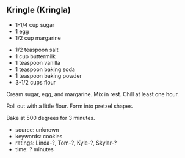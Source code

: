 Kringle (Kringla)
-----------------

- 1-1/4 cup sugar
- 1 egg
- 1/2 cup margarine
<!-- -->
- 1/2 teaspoon salt
- 1 cup buttermilk
- 1 teaspoon vanilla
- 1 teaspoon baking soda
- 1 teaspoon baking powder
- 3-1/2 cups flour

Cream sugar, egg, and margarine.  Mix in rest.  Chill at least one
hour.

Roll out with a little flour.  Form into pretzel shapes.

Bake at 500 degrees for 3 minutes.

- source: unknown
- keywords: cookies
- ratings: Linda-?, Tom-?, Kyle-?, Skylar-?
- time: ? minutes
